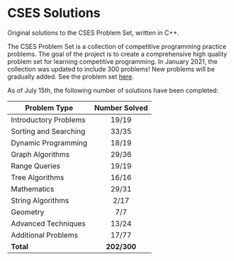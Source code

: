 # CSES Solutions

Original solutions to the CSES Problem Set, written in C++.

The CSES Problem Set is a collection of competitive programming practice problems. The goal of the project is to create a comprehensive high quality problem set for learning competitive programming. In January 2021, the collection was updated to include 300 problems! New problems will be gradually added. See the problem set [here](https://cses.fi/problemset/).

As of July 15th, the following number of solutions have been completed:

| Problem Type          | Number Solved |
|-----------------------|:-------------:|
| Introductory Problems |     19/19     |
| Sorting and Searching |     33/35     |
| Dynamic Programming   |     18/19     |
| Graph Algorithms      |     29/36     |
| Range Queries         |     19/19     |
| Tree Algorithms       |     16/16     |
| Mathematics           |     29/31     |
| String Algorithms     |      2/17     |
| Geometry              |      7/7      |
| Advanced Techniques   |     13/24     |
| Additional Problems   |     17/77     |
| **Total**             |  **202/300**  |
